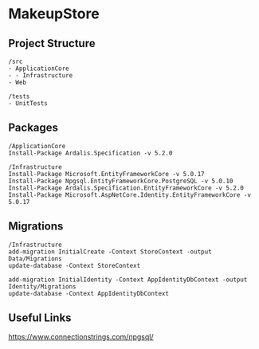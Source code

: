 # MakeupStore

## Project Structure

```
/src
- ApplicationCore
- - Infrastructure
- Web

/tests
- UnitTests
```

## Packages
```
/ApplicationCore
Install-Package Ardalis.Specification -v 5.2.0

/Infrastructure
Install-Package Microsoft.EntityFrameworkCore -v 5.0.17
Install-Package Npgsql.EntityFrameworkCore.PostgreSQL -v 5.0.10
Install-Package Ardalis.Specification.EntityFrameworkCore -v 5.2.0
Install-Package Microsoft.AspNetCore.Identity.EntityFrameworkCore -v 5.0.17
```

## Migrations
```
/Infrastructure
add-migration InitialCreate -Context StoreContext -output Data/Migrations
update-database -Context StoreContext

add-migration InitialIdentity -Context AppIdentityDbContext -output Identity/Migrations
update-database -Context AppIdentityDbContext
```

## Useful Links
https://www.connectionstrings.com/npgsql/
